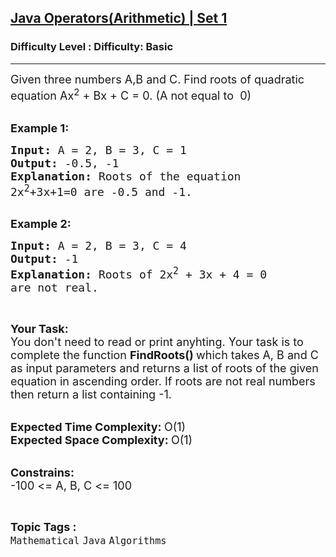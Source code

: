 <h2><a href="https://www.geeksforgeeks.org/problems/java-operatorsarithmetic-set-12417/0">Java Operators(Arithmetic) | Set 1</a></h2><h3>Difficulty Level : Difficulty: Basic</h3><hr><div class="problems_problem_content__Xm_eO"><p><span style="font-size: 18px;">Given three numbers A,B and C. Find roots of quadratic equation Ax<sup>2</sup> + Bx + C = 0. (A not equal to &nbsp;0)</span><br>&nbsp;</p>
<p><span style="font-size: 18px;"><strong>Example 1:</strong></span></p>
<pre><span style="font-size: 18px;"><strong>Input: </strong>A = 2, B = 3, C = 1
<strong>Output: </strong>-0.5, -1
<strong>Explanation:</strong> Roots of the equation
2x<sup>2</sup>+3x+1=0 are -0.5 and -1.</span>

</pre>
<p><span style="font-size: 18px;"><strong>Example 2:</strong></span></p>
<pre><span style="font-size: 18px;"><strong>Input: </strong>A = 2, B = 3, C = 4
<strong>Output: </strong>-1
<strong>Explanation: </strong>Roots of 2x<sup>2</sup>&nbsp;+ 3x + 4 = 0
are not real.</span>
</pre>
<p>&nbsp;</p>
<p><span style="font-size: 18px;"><strong>Your Task:</strong><br>You don't need to read or print anyhting. Your task is to complete the function&nbsp;<strong>FindRoots()&nbsp;</strong>which takes A, B and C as input parameters and returns a list of roots of the given equation in ascending order. If roots are not real numbers then return&nbsp;a list containing -1.</span><br>&nbsp;</p>
<p><span style="font-size: 18px;"><strong>Expected Time Complexity:&nbsp;</strong>O(1)<br><strong>Expected Space Complexity:&nbsp;</strong>O(1)</span><br>&nbsp;</p>
<p><span style="font-size: 18px;"><strong>Constrains:</strong><br>-100 &lt;= A, B, C &lt;= 100</span></p></div><br><p><span style=font-size:18px><strong>Topic Tags : </strong><br><code>Mathematical</code>&nbsp;<code>Java</code>&nbsp;<code>Algorithms</code>&nbsp;
